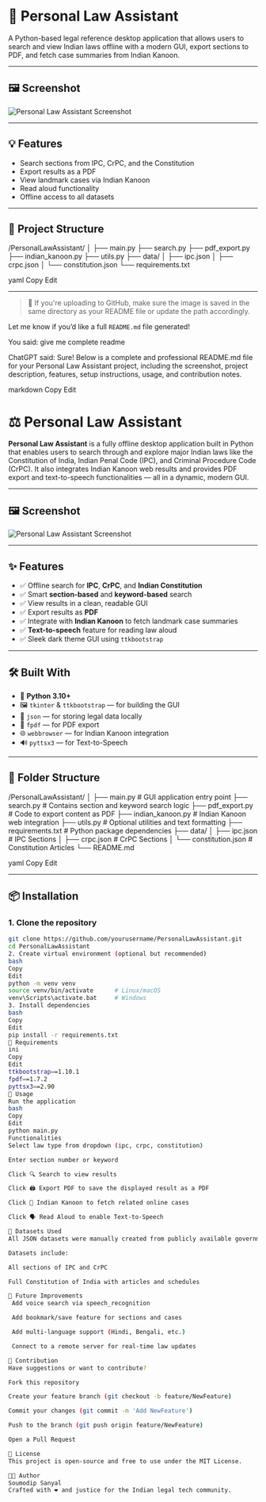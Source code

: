# 📘 Personal Law Assistant

A Python-based legal reference desktop application that allows users to search and view Indian laws offline with a modern GUI, export sections to PDF, and fetch case summaries from Indian Kanoon.

---

## 🖼️ Screenshot

![Personal Law Assistant Screenshot](./📘%20Personal%20Law%20Assistant%2017_06_2025%204_50_23%20AM.png)

---

## 💡 Features

- Search sections from IPC, CrPC, and the Constitution
- Export results as a PDF
- View landmark cases via Indian Kanoon
- Read aloud functionality
- Offline access to all datasets

---

## 📁 Project Structure

/PersonalLawAssistant/
│
├── main.py
├── search.py
├── pdf_export.py
├── indian_kanoon.py
├── utils.py
├── data/
│ ├── ipc.json
│ ├── crpc.json
│ └── constitution.json
└── requirements.txt

yaml
Copy
Edit

---

> 📸 If you're uploading to GitHub, make sure the image is saved in the same directory as your README file or update the path accordingly.

Let me know if you’d like a full `README.md` file generated!







You said:
give me complete readme


ChatGPT said:
Sure! Below is a complete and professional README.md file for your Personal Law Assistant project, including the screenshot, project description, features, setup instructions, usage, and contribution notes.

markdown
Copy
Edit
# ⚖️ Personal Law Assistant

**Personal Law Assistant** is a fully offline desktop application built in Python that enables users to search through and explore major Indian laws like the Constitution of India, Indian Penal Code (IPC), and Criminal Procedure Code (CrPC). It also integrates Indian Kanoon web results and provides PDF export and text-to-speech functionalities — all in a dynamic, modern GUI.

---

## 🖼️ Screenshot

![Personal Law Assistant Screenshot](./📘%20Personal%20Law%20Assistant%2017_06_2025%204_50_23%20AM.png)

---

## ✨ Features

- ✅ Offline search for **IPC**, **CrPC**, and **Indian Constitution**  
- ✅ Smart **section-based** and **keyword-based** search  
- ✅ View results in a clean, readable GUI  
- ✅ Export results as **PDF**  
- ✅ Integrate with **Indian Kanoon** to fetch landmark case summaries  
- ✅ **Text-to-speech** feature for reading law aloud  
- ✅ Sleek dark theme GUI using `ttkbootstrap`

---

## 🛠️ Built With

- 🐍 **Python 3.10+**
- 🖼️ `tkinter` & `ttkbootstrap` — for building the GUI
- 📁 `json` — for storing legal data locally
- 📄 `fpdf` — for PDF export
- 🌐 `webbrowser` — for Indian Kanoon integration
- 🔊 `pyttsx3` — for Text-to-Speech

---

## 📁 Folder Structure

/PersonalLawAssistant/
│
├── main.py # GUI application entry point
├── search.py # Contains section and keyword search logic
├── pdf_export.py # Code to export content as PDF
├── indian_kanoon.py # Indian Kanoon web integration
├── utils.py # Optional utilities and text formatting
├── requirements.txt # Python package dependencies
├── data/
│ ├── ipc.json # IPC Sections
│ ├── crpc.json # CrPC Sections
│ └── constitution.json # Constitution Articles
└── README.md

yaml
Copy
Edit

---

## 📦 Installation

### 1. Clone the repository

```bash
git clone https://github.com/yourusername/PersonalLawAssistant.git
cd PersonalLawAssistant
2. Create virtual environment (optional but recommended)
bash
Copy
Edit
python -m venv venv
source venv/bin/activate      # Linux/macOS
venv\Scripts\activate.bat     # Windows
3. Install dependencies
bash
Copy
Edit
pip install -r requirements.txt
📂 Requirements
ini
Copy
Edit
ttkbootstrap==1.10.1
fpdf==1.7.2
pyttsx3==2.90
🚀 Usage
Run the application
bash
Copy
Edit
python main.py
Functionalities
Select law type from dropdown (ipc, crpc, constitution)

Enter section number or keyword

Click 🔍 Search to view results

Click 🖨 Export PDF to save the displayed result as a PDF

Click 📜 Indian Kanoon to fetch related online cases

Click 🗣 Read Aloud to enable Text-to-Speech

📘 Datasets Used
All JSON datasets were manually created from publicly available government resources.

Datasets include:

All sections of IPC and CrPC

Full Constitution of India with articles and schedules

🧪 Future Improvements
 Add voice search via speech_recognition

 Add bookmark/save feature for sections and cases

 Add multi-language support (Hindi, Bengali, etc.)

 Connect to a remote server for real-time law updates

🤝 Contribution
Have suggestions or want to contribute?

Fork this repository

Create your feature branch (git checkout -b feature/NewFeature)

Commit your changes (git commit -m 'Add NewFeature')

Push to the branch (git push origin feature/NewFeature)

Open a Pull Request

📜 License
This project is open-source and free to use under the MIT License.

👨‍💻 Author
Soumodip Sanyal
Crafted with ❤️ and justice for the Indian legal tech community.

